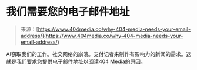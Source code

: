 <!--yml

分类：未分类

日期：2024年05月27日 15:12:27

-->

# 我们需要您的电子邮件地址

> 来源：[https://www.404media.co/why-404-media-needs-your-email-address/](https://www.404media.co/why-404-media-needs-your-email-address/)

AI窃取我们的工作。社交网络的崩溃。支付记者来制作有影响力的新闻的需求。这就是我们要求您提供电子邮件地址以阅读404 Media的原因。

